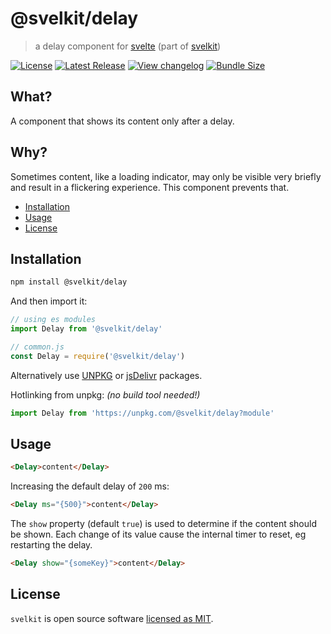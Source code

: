 # @svelkit/delay

> a delay component for [svelte] (part of [svelkit])

[![License](https://badgen.net/npm/license/@svelkit/delay)](https://github.com/kenoxa/@svelkit/delay/blob/main/LICENSE)
[![Latest Release](https://badgen.net/npm/v/@svelkit/delay)](https://www.npmjs.com/package/@svelkit/delay)
[![View changelog](https://badgen.net/badge/%E2%80%8B/Explore%20Changelog/green?icon=awesome)](https://changelogs.xyz/@svelkit/delay)
[![Bundle Size](https://badgen.net/bundlephobia/minzip/@svelkit/delay)](https://bundlephobia.com/result?p=@svelkit/delay)

## What?

A component that shows its content only after a delay.

## Why?

Sometimes content, like a loading indicator, may only be visible very briefly and result in a flickering experience. This component prevents that.

<!-- prettier-ignore-start -->
<!-- START doctoc generated TOC please keep comment here to allow auto update -->
<!-- DON'T EDIT THIS SECTION, INSTEAD RE-RUN doctoc TO UPDATE -->


- [Installation](#installation)
- [Usage](#usage)
- [License](#license)

<!-- END doctoc generated TOC please keep comment here to allow auto update -->
<!-- prettier-ignore-end -->

## Installation

```sh
npm install @svelkit/delay
```

And then import it:

```js
// using es modules
import Delay from '@svelkit/delay'

// common.js
const Delay = require('@svelkit/delay')
```

Alternatively use [UNPKG](https://unpkg.com/@svelkit/delay/) or [jsDelivr](https://cdn.jsdelivr.net/npm/@svelkit/delay/) packages.

Hotlinking from unpkg: _(no build tool needed!)_

```js
import Delay from 'https://unpkg.com/@svelkit/delay?module'
```

## Usage

```html
<Delay>content</Delay>
```

Increasing the default delay of `200` ms:

```html
<Delay ms="{500}">content</Delay>
```

The `show` property (default `true`) is used to determine if the content should be shown. Each change of its value cause the internal timer to reset, eg restarting the delay.

```html
<Delay show="{someKey}">content</Delay>
```

## License

`svelkit` is open source software [licensed as MIT](https://github.com/kenoxa/svelkit/blob/main/LICENSE).

[svelkit]: https://svelkit.js.org/
[svelte]: https://svelte.dev/
